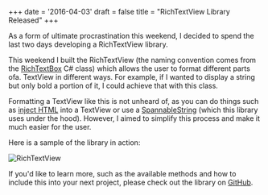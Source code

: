 +++
date = '2016-04-03'
draft = false
title = "RichTextView Library Released"
+++

As a form of ultimate procrastination this weekend, I decided to spend the last two days developing a RichTextView library.

This weekend I built the RichTextView (the naming convention comes from the [RichTextBox](https://msdn.microsoft.com/en-us/library/system.windows.controls.richtextbox(v=vs.110).aspx) C# class) which allows the user to format different parts ofa. TextView in different ways. For example, if I wanted to display a string but only bold a portion of it, I could achieve that with this class.

<!--more-->

Formatting a TextView like this is not unheard of, as you can do things such as [inject HTML](http://stackoverflow.com/a/13350726/3131147) into a TextView or use a [SpannableString](http://developer.android.com/intl/es/reference/android/text/SpannableString.html) (which this library uses under the hood). However, I aimed to simplify this process and make it much easier for the user.

Here is a sample of the library in action:

![RichTextView](/rtv-sample.png)

If you'd like to learn more, such as the available methods and how to include this into your next project, please check out the library on [GitHub](https://github.com/androidessence/RichTextView).